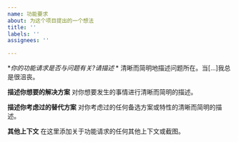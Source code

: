 ```yaml
---
name: 功能要求
about: 为这个项目提出的一个想法
title: ''
labels: ''
assignees: ''

---
```


**你的功能请求是否与问题有关?请描述* *
清晰而简明地描述问题所在。当[…]我总是很沮丧。

**描述你想要的解决方案**
对你想要发生的事情进行清晰而简明的描述。

**描述你考虑过的替代方案**
对你考虑过的任何备选方案或特性的清晰而简明的描述。

**其他上下文**
在这里添加关于功能请求的任何其他上下文或截图。
